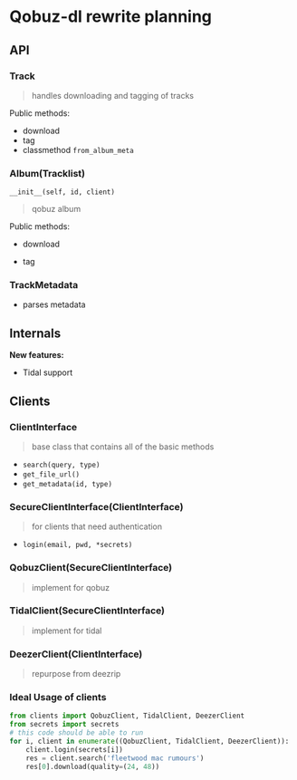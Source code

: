 # Qobuz-dl rewrite planning



## API

### Track

> handles downloading and tagging of tracks

Public methods:

- download
- tag
- classmethod `from_album_meta`



### Album(Tracklist)

`__init__(self, id, client)`

> qobuz album

Public methods:

- download

- tag

  

### TrackMetadata

- parses metadata





## Internals

**New features:**

- Tidal support





## Clients

### ClientInterface

> base class that contains all of the basic methods

- `search(query, type)`
- `get_file_url()`
- `get_metadata(id, type)`



### SecureClientInterface(ClientInterface)

> for clients that need authentication

- `login(email, pwd, *secrets)`



### QobuzClient(SecureClientInterface)

> implement for qobuz

### TidalClient(SecureClientInterface)

> implement for tidal

### DeezerClient(ClientInterface)

> repurpose from deezrip



### Ideal Usage of clients

```python
from clients import QobuzClient, TidalClient, DeezerClient
from secrets import secrets
# this code should be able to run
for i, client in enumerate((QobuzClient, TidalClient, DeezerClient)):
    client.login(secrets[i])
    res = client.search('fleetwood mac rumours')
    res[0].download(quality=(24, 48))

```

